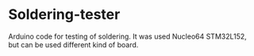# Soldering-tester
Arduino code for testing of soldering. It was used Nucleo64 STM32L152, but can be used different kind of board.
